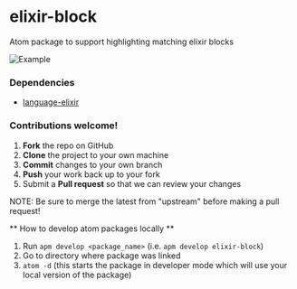 # elixir-block
Atom package to support highlighting matching elixir blocks

![Example](https://i.imgur.com/7bg8gqx.gif)

### Dependencies
  - [language-elixir](https://github.com/elixir-editors/language-elixir)

### Contributions welcome!
1. **Fork** the repo on GitHub
2. **Clone** the project to your own machine
3. **Commit** changes to your own branch
4. **Push** your work back up to your fork
5. Submit a **Pull request** so that we can review your changes


NOTE: Be sure to merge the latest from "upstream" before making a pull request!

** How to develop atom packages locally **
1. Run `apm develop <package_name>` (i.e. `apm develop elixir-block`)
2. Go to directory where package was linked
3. `atom -d` (this starts the package in developer mode which will use your local version of the package)
